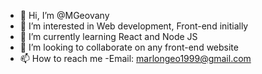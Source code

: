 - 👋 Hi, I’m @MGeovany
- 👀 I’m interested in Web development, Front-end initially
- 🌱 I’m currently learning React and Node JS 
- 💞️ I’m looking to collaborate on any front-end website
- 📫 How to reach me -Email: marlongeo1999@gmail.com

<!---
MGeovany/MGeovany is a ✨ special ✨ repository because its `README.md` (this file) appears on your GitHub profile.
You can click the Preview link to take a look at your changes.
--->
